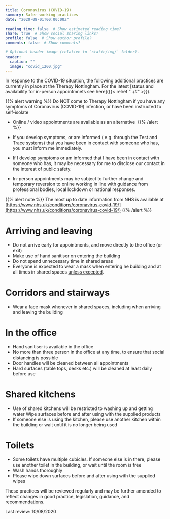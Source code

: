 ```yaml
---
title: Coronavirus (COVID-19)
summary: Safer working practices
date: "2020-08-01T00:00:00Z"

reading_time: false  # Show estimated reading time?
share: true  # Show social sharing links?
profile: false  # Show author profile?
comments: false  # Show comments?

# Optional header image (relative to `static/img/` folder).
header:
  caption: ""
  image: "covid_1200.jpg"
---
```

In response to the COVID-19 situation, the following additional practices are currently in place at the Therapy Nottingham.  For the latest [status and availability for in-person appointmnets see here]({{< relref "../#" >}}).

{{% alert warning %}}
Do NOT come to Therapy Nottingham if you have any symptoms of Coronavirus (COVID-19) infection, or have been instructed to self-isolate 
- Online / video appointments are available as an alternative 
{{% /alert %}}

- If you develop symptoms, or are informed ( e.g. through the Test and Trace systems) that you have been in contact with someone who has, you must inform me immediately. 
- If I develop symptoms or am informed that I have been in contact with someone who has, it may be necessary for me to disclose our contact in the interest of public safety. 
- In-person appointments may be subject to further change and temporary reversion to online working in line with guidance from professional bodies, local lockdown or national responses. 

{{% alert note %}}
  The most up to date information from NHS is available at [https://www.nhs.uk/conditions/coronavirus-covid-19/](https://www.nhs.uk/conditions/coronavirus-covid-19/)
{{% /alert %}}

# Arriving and leaving

- Do not arrive early for appointments, and move directly to the office (or exit)
- Make use of hand sanitiser on entering the building
- Do not spend unnecessary time in shared areas
- Everyone is expected to wear a mask when entering he building and at all times in shared spaces [unless excepted](https://www.gov.uk/government/publications/face-coverings-when-to-wear-one-and-how-to-make-your-own/face-coverings-when-to-wear-one-and-how-to-make-your-own).

# Corridors and stairways
- Wear a face mask whenever in shared spaces, including when arriving and leaving the building 

# In the office
- Hand sanitiser is available in the office
- No more than three person in the office at any time, to ensure that social distancing is possible
- Door handles will be cleaned between all appointments
- Hard surfaces (table tops, desks etc.) will be cleaned at least daily before use 

# Shared kitchens
- Use of shared kitchens will be restricted to washing up and getting water Wipe surfaces before and after using with the supplied products
- If someone else is using the kitchen, please use another kitchen within the building or wait until it is no longer being used

# Toilets
- Some toilets have multiple cubicles. If someone else is in there, please use another toilet in the building, or wait until the room is free
- Wash hands thoroughly
- Please wipe down surfaces before and after using with the supplied wipes 

These practices will be reviewed regularly and may be further amended to reflect changes in good practice, legislation, guidance, and recommendations.

Last review: 10/08/2020
